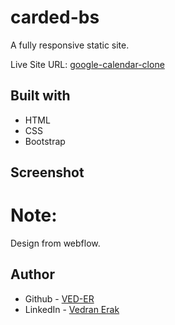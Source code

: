 # carded-bs

A fully responsive static site.

Live Site URL: [google-calendar-clone](https://calendar-b88c3.web.app/)


## Built with

- HTML
- CSS
- Bootstrap


## Screenshot


# Note:
Design from webflow.

## Author

- Github - [VED-ER](https://github.com/VED-ER)
- LinkedIn - [Vedran Erak](https://www.linkedin.com/in/vedran-erak-9b8321212/)


